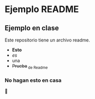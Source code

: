 # Ejemplo README 
## Ejemplo en clase

Este repositorio tiene un archivo readme.

- **Esto**
- *es*
- una
- ~~Prueba~~<sub> de Readme </sub>

### No hagan esto en casa 
:gorilla:


